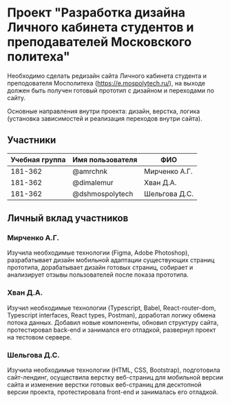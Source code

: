 # Проект "Разработка дизайна Личного кабинета студентов и преподавателей Московского политеха"
Необходимо сделать редизайн сайта Личного кабинета студента и преподователя Мосполитеха (https://e.mospolytech.ru/), на выходе должен быть получен готовый прототип с дизайном и переходами по сайту.

Основные направления внутри проекта: дизайн, верстка, логика (установка зависимостей и реализация переходов внутри сайта).

## Участники

| Учебная группа | Имя пользователя | ФИО                      |
|----------------|------------------|--------------------------|
| 181-362        | @amrchnk         | Мирченко А.Г.            |
| 181-362        | @dimalemur       | Хван Д.А.                |
| 181-362        | @dshmospolytech  | Шельгова Д.С.            |

## Личный вклад участников

### Мирченко А.Г.

Изучила необходимые технологии (Figma, Adobe Photoshop), разрабатывает дизайн мобильной адаптации существующих страниц прототипа, дорабатывает дизайн готовых страниц, собирает и анализирует отзывы пользователей после показа прототипа.

### Хван Д.А.

Изучил необходимые технологии (Typescript, Babel, React-router-dom, Typescript interfaces, React types, Postman), доработал логику обмена потока данных. Добавил новые компоненты, обновил структуру сайта, протестировал back-end и занимался его отладкой, развернул проект на тестовом сервере.

### Шельгова Д.С.

Изучила необходимые технологии (HTML, CSS, Bootstrap), подготовила сайт-лендинг, осуществила верстку веб-страниц для мобильной версии сайта и изменение верстки готовых веб-страниц для десктопной версии проекта, протестировала front-end и занималась его отладкой.
